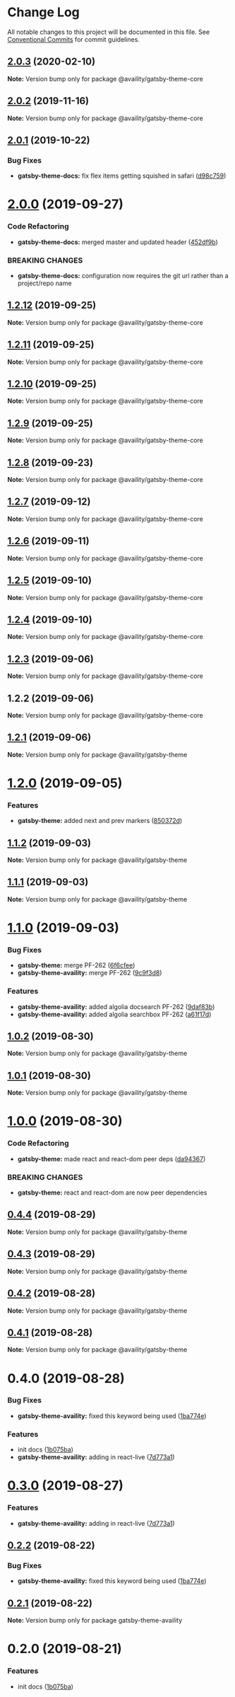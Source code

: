 # Change Log

All notable changes to this project will be documented in this file.
See [Conventional Commits](https://conventionalcommits.org) for commit guidelines.

## [2.0.3](https://github.com/availity/gatsby-theme-availity/compare/@availity/gatsby-theme-core@2.0.2...@availity/gatsby-theme-core@2.0.3) (2020-02-10)

**Note:** Version bump only for package @availity/gatsby-theme-core





## [2.0.2](https://github.com/availity/gatsby-theme-availity/compare/@availity/gatsby-theme-core@2.0.1...@availity/gatsby-theme-core@2.0.2) (2019-11-16)

**Note:** Version bump only for package @availity/gatsby-theme-core





## [2.0.1](https://github.com/availity/gatsby-theme-availity/compare/@availity/gatsby-theme-core@2.0.0...@availity/gatsby-theme-core@2.0.1) (2019-10-22)


### Bug Fixes

* **gatsby-theme-docs:** fix flex items getting squished in safari ([d98c759](https://github.com/availity/gatsby-theme-availity/commit/d98c759))





# [2.0.0](https://github.com/availity/gatsby-theme-availity/compare/@availity/gatsby-theme-core@1.2.12...@availity/gatsby-theme-core@2.0.0) (2019-09-27)


### Code Refactoring

* **gatsby-theme-docs:** merged master and updated header ([452df9b](https://github.com/availity/gatsby-theme-availity/commit/452df9b))


### BREAKING CHANGES

* **gatsby-theme-docs:** configuration now requires the git url rather than a project/repo name





## [1.2.12](https://github.com/availity/gatsby-theme-availity/compare/@availity/gatsby-theme-core@1.2.11...@availity/gatsby-theme-core@1.2.12) (2019-09-25)

**Note:** Version bump only for package @availity/gatsby-theme-core

## [1.2.11](https://github.com/availity/gatsby-theme-availity/compare/@availity/gatsby-theme-core@1.2.10...@availity/gatsby-theme-core@1.2.11) (2019-09-25)

**Note:** Version bump only for package @availity/gatsby-theme-core

## [1.2.10](https://github.com/availity/gatsby-theme-availity/compare/@availity/gatsby-theme-core@1.2.9...@availity/gatsby-theme-core@1.2.10) (2019-09-25)

**Note:** Version bump only for package @availity/gatsby-theme-core

## [1.2.9](https://github.com/availity/gatsby-theme-availity/compare/@availity/gatsby-theme-core@1.2.8...@availity/gatsby-theme-core@1.2.9) (2019-09-25)

**Note:** Version bump only for package @availity/gatsby-theme-core

## [1.2.8](https://github.com/availity/gatsby-theme-availity/compare/@availity/gatsby-theme-core@1.2.7...@availity/gatsby-theme-core@1.2.8) (2019-09-23)

**Note:** Version bump only for package @availity/gatsby-theme-core

## [1.2.7](https://github.com/availity/gatsby-theme-availity/compare/@availity/gatsby-theme-core@1.2.6...@availity/gatsby-theme-core@1.2.7) (2019-09-12)

**Note:** Version bump only for package @availity/gatsby-theme-core

## [1.2.6](https://github.com/availity/gatsby-theme-availity/compare/@availity/gatsby-theme-core@1.2.5...@availity/gatsby-theme-core@1.2.6) (2019-09-11)

**Note:** Version bump only for package @availity/gatsby-theme-core

## [1.2.5](https://github.com/availity/gatsby-theme-availity/compare/@availity/gatsby-theme-core@1.2.4...@availity/gatsby-theme-core@1.2.5) (2019-09-10)

**Note:** Version bump only for package @availity/gatsby-theme-core

## [1.2.4](https://github.com/availity/gatsby-theme-availity/compare/@availity/gatsby-theme-core@1.2.3...@availity/gatsby-theme-core@1.2.4) (2019-09-10)

**Note:** Version bump only for package @availity/gatsby-theme-core

## [1.2.3](https://github.com/availity/gatsby-theme-availity/compare/@availity/gatsby-theme-core@1.2.2...@availity/gatsby-theme-core@1.2.3) (2019-09-06)

**Note:** Version bump only for package @availity/gatsby-theme-core

## 1.2.2 (2019-09-06)

**Note:** Version bump only for package @availity/gatsby-theme-core

## [1.2.1](https://github.com/availity/gatsby-theme-availity/compare/@availity/gatsby-theme@1.2.0...@availity/gatsby-theme@1.2.1) (2019-09-06)

**Note:** Version bump only for package @availity/gatsby-theme

# [1.2.0](https://github.com/availity/gatsby-theme-availity/compare/@availity/gatsby-theme@1.1.2...@availity/gatsby-theme@1.2.0) (2019-09-05)

### Features

- **gatsby-theme:** added next and prev markers ([850372d](https://github.com/availity/gatsby-theme-availity/commit/850372d))

## [1.1.2](https://github.com/availity/gatsby-theme-availity/compare/@availity/gatsby-theme@1.1.1...@availity/gatsby-theme@1.1.2) (2019-09-03)

**Note:** Version bump only for package @availity/gatsby-theme

## [1.1.1](https://github.com/availity/gatsby-theme-availity/compare/@availity/gatsby-theme@1.1.0...@availity/gatsby-theme@1.1.1) (2019-09-03)

**Note:** Version bump only for package @availity/gatsby-theme

# [1.1.0](https://github.com/availity/gatsby-theme-availity/compare/@availity/gatsby-theme@1.0.2...@availity/gatsby-theme@1.1.0) (2019-09-03)

### Bug Fixes

- **gatsby-theme:** merge PF-262 ([6f6cfee](https://github.com/availity/gatsby-theme-availity/commit/6f6cfee))
- **gatsby-theme-availity:** merge PF-262 ([9c9f3d8](https://github.com/availity/gatsby-theme-availity/commit/9c9f3d8))

### Features

- **gatsby-theme-availity:** added algolia docsearch PF-262 ([9daf83b](https://github.com/availity/gatsby-theme-availity/commit/9daf83b))
- **gatsby-theme-availity:** added algolia searchbox PF-262 ([a61f17d](https://github.com/availity/gatsby-theme-availity/commit/a61f17d))

## [1.0.2](https://github.com/availity/gatsby-theme-availity/compare/@availity/gatsby-theme@1.0.1...@availity/gatsby-theme@1.0.2) (2019-08-30)

**Note:** Version bump only for package @availity/gatsby-theme

## [1.0.1](https://github.com/availity/gatsby-theme-availity/compare/@availity/gatsby-theme@1.0.0...@availity/gatsby-theme@1.0.1) (2019-08-30)

**Note:** Version bump only for package @availity/gatsby-theme

# [1.0.0](https://github.com/availity/gatsby-theme-availity/compare/@availity/gatsby-theme@0.4.4...@availity/gatsby-theme@1.0.0) (2019-08-30)

### Code Refactoring

- **gatsby-theme:** made react and react-dom peer deps ([da94367](https://github.com/availity/gatsby-theme-availity/commit/da94367))

### BREAKING CHANGES

- **gatsby-theme:** react and react-dom are now peer dependencies

## [0.4.4](https://github.com/availity/gatsby-theme-availity/compare/@availity/gatsby-theme@0.4.3...@availity/gatsby-theme@0.4.4) (2019-08-29)

**Note:** Version bump only for package @availity/gatsby-theme

## [0.4.3](https://github.com/availity/gatsby-theme-availity/compare/@availity/gatsby-theme@0.4.2...@availity/gatsby-theme@0.4.3) (2019-08-29)

**Note:** Version bump only for package @availity/gatsby-theme

## [0.4.2](https://github.com/availity/gatsby-theme-availity/compare/@availity/gatsby-theme@0.4.1...@availity/gatsby-theme@0.4.2) (2019-08-28)

**Note:** Version bump only for package @availity/gatsby-theme

## [0.4.1](https://github.com/availity/gatsby-theme-availity/compare/@availity/gatsby-theme@0.4.0...@availity/gatsby-theme@0.4.1) (2019-08-28)

**Note:** Version bump only for package @availity/gatsby-theme

# 0.4.0 (2019-08-28)

### Bug Fixes

- **gatsby-theme-availity:** fixed this keyword being used ([1ba774e](https://github.com/availity/gatsby-theme-availity/commit/1ba774e))

### Features

- init docs ([1b075ba](https://github.com/availity/gatsby-theme-availity/commit/1b075ba))
- **gatsby-theme-availity:** adding in react-live ([7d773a1](https://github.com/availity/gatsby-theme-availity/commit/7d773a1))

# [0.3.0](https://github.com/Availity/gatsby-theme-availity/compare/gatsby-theme-availity@0.2.2...gatsby-theme-availity@0.3.0) (2019-08-27)

### Features

- **gatsby-theme-availity:** adding in react-live ([7d773a1](https://github.com/Availity/gatsby-theme-availity/commit/7d773a1))

## [0.2.2](https://github.com/Availity/gatsby-theme-availity/compare/gatsby-theme-availity@0.2.1...gatsby-theme-availity@0.2.2) (2019-08-22)

### Bug Fixes

- **gatsby-theme-availity:** fixed this keyword being used ([1ba774e](https://github.com/Availity/gatsby-theme-availity/commit/1ba774e))

## [0.2.1](https://github.com/Availity/gatsby-theme-availity/compare/gatsby-theme-availity@0.2.0...gatsby-theme-availity@0.2.1) (2019-08-22)

**Note:** Version bump only for package gatsby-theme-availity

# 0.2.0 (2019-08-21)

### Features

- init docs ([1b075ba](https://github.com/Availity/gatsby-theme-availity/commit/1b075ba))
